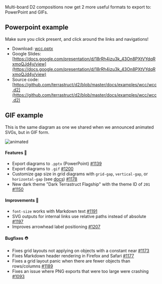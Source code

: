 Multi-board D2 compositions now get 2 more useful formats to export to: PowerPoint and GIFs.

## Powerpoint example

Make sure you click present, and click around the links and navigations!

- Download: [wcc.pptx](https://github.com/terrastruct/d2/files/11256733/wcc.pptx)
- Google Slides: [https://docs.google.com/presentation/d/18rRh4izu3k_43On8PXtVYdqRxmoQJd4y/view](https://docs.google.com/presentation/d/18rRh4izu3k_43On8PXtVYdqRxmoQJd4y/view)
- Source code: [https://github.com/terrastruct/d2/blob/master/docs/examples/wcc/wcc.d2](https://github.com/terrastruct/d2/blob/master/docs/examples/wcc/wcc.d2)

## GIF example

This is the same diagram as one we shared when we announced animated SVGs, but in GIF form.

![animated](https://user-images.githubusercontent.com/3120367/232637553-dd35e076-dfb4-4910-958d-d57ec382f792.gif)

#### Features 🚀

- Export diagrams to `.pptx` (PowerPoint) [#1139](https://github.com/terrastruct/d2/pull/1139)
- Export diagrams to `.gif` [#1200](https://github.com/terrastruct/d2/pull/1200)
- Customize gap size in grid diagrams with `grid-gap`, `vertical-gap`, or `horizontal-gap` (see [docs](https://d2lang.com/tour/grid-diagrams/#gap-size)) [#1178](https://github.com/terrastruct/d2/issues/1178)
- New dark theme "Dark Terrastruct Flagship" with the theme ID of `201` [#1150](https://github.com/terrastruct/d2/issues/1150)

#### Improvements 🧹

- `font-size` works with Markdown text [#1191](https://github.com/terrastruct/d2/issues/1191)
- SVG outputs for internal links use relative paths instead of absolute [#1197](https://github.com/terrastruct/d2/pull/1197)
- Improves arrowhead label positioning [#1207](https://github.com/terrastruct/d2/pull/1207)

#### Bugfixes ⛑️

- Fixes grid layouts not applying on objects with a constant near [#1173](https://github.com/terrastruct/d2/issues/1173)
- Fixes Markdown header rendering in Firefox and Safari [#1177](https://github.com/terrastruct/d2/issues/1177)
- Fixes a grid layout panic when there are fewer objects than rows/columns [#1189](https://github.com/terrastruct/d2/issues/1189)
- Fixes an issue where PNG exports that were too large were crashing [#1093](https://github.com/terrastruct/d2/issues/1093)
